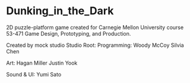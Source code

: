 # Dunking_in_the_Dark

2D puzzle-platform game created for Carnegie Mellon University course 53-471 Game Design, Prototyping, and Production. 

Created by mock studio Studio Root: 
Programming: 
Woody McCoy 
Silvia Chen 

Art: 
Hagan Miller
Justin Yook

Sound & UI: 
Yumi Sato 
